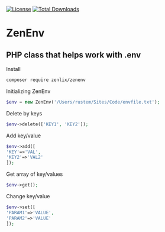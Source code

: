 [![License](https://poser.pugx.org/zenlix/zenenv/license)](https://packagist.org/packages/zenlix/zenenv)
[![Total Downloads](https://poser.pugx.org/zenlix/zenenv/downloads)](https://packagist.org/packages/zenlix/zenenv)

# ZenEnv
PHP class that helps work with .env
----

Install
```sh
composer require zenlix/zenenv
```


Initializing ZenEnv
```php
$env = new ZenEnv('/Users/rustem/Sites/Code/envfile.txt');
```

Delete by keys
```php
$env->delete(['KEY1', 'KEY2']);
```

Add key/value
```php
$env->add([
'KEY'=>'VAL',
'KEY2'=>'VAL2'
]);
```

Get array of key/values
```php
$env->get();
```

Change key/value
```php
$env->set([
'PARAM1'=>'VALUE',
'PARAM2'=>'VALUE'
]);
```
